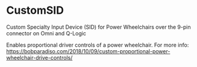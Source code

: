 # CustomSID
Custom Specialty Input Device (SID) for Power Wheelchairs over the 9-pin connector on Omni and Q-Logic

Enables proportional driver controls of a power wheelchair. For more info:
https://bobparadiso.com/2018/10/09/custom-proportional-power-wheelchair-drive-controls/

